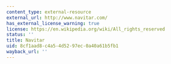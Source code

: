```yaml
---
content_type: external-resource
external_url: http://www.navitar.com/
has_external_license_warning: true
license: https://en.wikipedia.org/wiki/All_rights_reserved
status: ''
title: Navitar
uid: 8cf1aad8-c4a5-4d52-97ec-0a40a61b5fb1
wayback_url: ''
---
```

